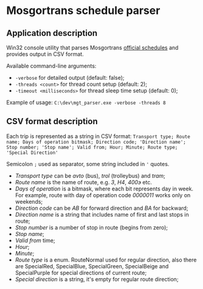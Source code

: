 # Mosgortrans schedule parser

## Application description

Win32 console utility that parses Mosgortrans [official schedules](http://mosgortrans.org/pass3) and provides output in CSV format.

Available command-line arguments:
* `-verbose` for detailed output (default: false);
* `-threads <count>` for thread count setup (default: 2);
* `-timeout <milliseconds>` for thread sleep time setup (default: 0);

Example of usage:
`C:\dev\mgt_parser.exe -verbose -threads 8`

## CSV format description

Each trip is represented as a string in CSV format:
`Transport type; Route name; Days of operation bitmask; Direction code; 'Direction name'; Stop number; 'Stop name'; Valid from; Hour; Minute; Route type; 'Special Direction'`

Semicolon `;` used as separator, some string included in `'` quotes.

* *Transport type* can be *avto* (bus), *trol* (trolleybus) and *tram*;
* *Route name* is the name of route, e.g. *3*, *Н4*, *400э* etc.
* *Days of operation* is a bitmask, where each bit represents day in week. For example, route with day of operation code *0000011* works only on weekends;
* *Direction code* can be *AB* for forward direction and *BA* for backward;
* *Direction name* is a string that includes name of first and last stops in route;
* *Stop number* is a number of stop in route (begins from zero);
* *Stop name*;
* *Valid from* time;
* *Hour*;
* *Minute*;
* *Route type* is a enum. RouteNormal used for regular direction, also there are SpecialRed, SpecialBlue, SpecialGreen, SpecialBeige and SpecialPurple for special directions of current route;
* *Special direction* is a string, it's empty for regular route direction;
